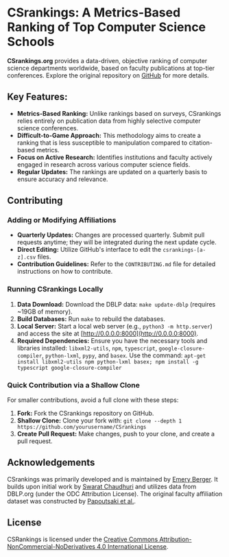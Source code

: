 # CSrankings: A Metrics-Based Ranking of Top Computer Science Schools

**CSrankings.org** provides a data-driven, objective ranking of computer science departments worldwide, based on faculty publications at top-tier conferences.  Explore the original repository on [GitHub](https://github.com/emeryberger/CSrankings) for more details.

## Key Features:

*   **Metrics-Based Ranking:** Unlike rankings based on surveys, CSrankings relies entirely on publication data from highly selective computer science conferences.
*   **Difficult-to-Game Approach:** This methodology aims to create a ranking that is less susceptible to manipulation compared to citation-based metrics.
*   **Focus on Active Research:** Identifies institutions and faculty actively engaged in research across various computer science fields.
*   **Regular Updates:** The rankings are updated on a quarterly basis to ensure accuracy and relevance.

## Contributing

### Adding or Modifying Affiliations

*   **Quarterly Updates:**  Changes are processed quarterly. Submit pull requests anytime; they will be integrated during the next update cycle.
*   **Direct Editing:** Utilize GitHub's interface to edit the `csrankings-[a-z].csv` files.
*   **Contribution Guidelines:**  Refer to the `CONTRIBUTING.md` file for detailed instructions on how to contribute.

### Running CSrankings Locally

1.  **Data Download:**  Download the DBLP data:  `make update-dblp` (requires ~19GB of memory).
2.  **Build Databases:** Run `make` to rebuild the databases.
3.  **Local Server:** Start a local web server (e.g., `python3 -m http.server`) and access the site at [http://0.0.0.0:8000](http://0.0.0.0:8000).
4.  **Required Dependencies:** Ensure you have the necessary tools and libraries installed: `libxml2-utils`, `npm`, `typescript`, `google-closure-compiler`, `python-lxml`, `pypy`, and `basex`.  Use the command: `apt-get install libxml2-utils npm python-lxml basex; npm install -g typescript google-closure-compiler`

### Quick Contribution via a Shallow Clone

For smaller contributions, avoid a full clone with these steps:

1.  **Fork:**  Fork the CSrankings repository on GitHub.
2.  **Shallow Clone:**  Clone your fork with: `git clone --depth 1 https://github.com/yourusername/CSrankings`
3.  **Create Pull Request:**  Make changes, push to your clone, and create a pull request.

## Acknowledgements

CSrankings was primarily developed and is maintained by [Emery Berger](https://emeryberger.com).  It builds upon initial work by [Swarat Chaudhuri](https://www.cs.utexas.edu/~swarat/) and utilizes data from DBLP.org (under the ODC Attribution License).  The original faculty affiliation dataset was constructed by [Papoutsaki et al.](http://cs.brown.edu/people/alexpap/faculty_dataset.html).

## License

CSRankings is licensed under the [Creative Commons Attribution-NonCommercial-NoDerivatives 4.0 International License](https://creativecommons.org/licenses/by-nc-nd/4.0/).